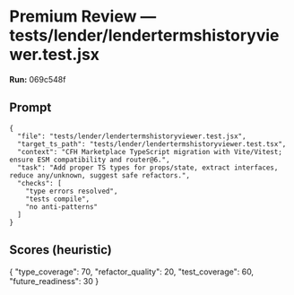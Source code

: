 # Premium Review — tests/lender/lendertermshistoryviewer.test.jsx

**Run:** 069c548f

## Prompt

```
{
  "file": "tests/lender/lendertermshistoryviewer.test.jsx",
  "target_ts_path": "tests/lender/lendertermshistoryviewer.test.tsx",
  "context": "CFH Marketplace TypeScript migration with Vite/Vitest; ensure ESM compatibility and router@6.",
  "task": "Add proper TS types for props/state, extract interfaces, reduce any/unknown, suggest safe refactors.",
  "checks": [
    "type errors resolved",
    "tests compile",
    "no anti-patterns"
  ]
}
```

## Scores (heuristic)

{
  "type_coverage": 70,
  "refactor_quality": 20,
  "test_coverage": 60,
  "future_readiness": 30
}
